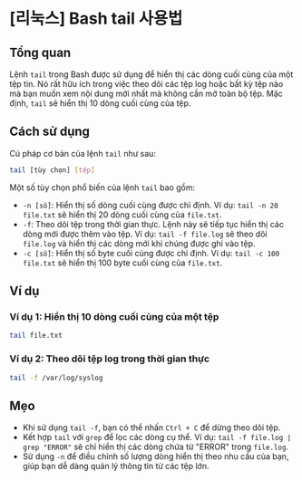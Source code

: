 # [리눅스] Bash tail 사용법

## Tổng quan
Lệnh `tail` trong Bash được sử dụng để hiển thị các dòng cuối cùng của một tệp tin. Nó rất hữu ích trong việc theo dõi các tệp log hoặc bất kỳ tệp nào mà bạn muốn xem nội dung mới nhất mà không cần mở toàn bộ tệp. Mặc định, `tail` sẽ hiển thị 10 dòng cuối cùng của tệp.

## Cách sử dụng
Cú pháp cơ bản của lệnh `tail` như sau:

```bash
tail [tùy chọn] [tệp]
```

Một số tùy chọn phổ biến của lệnh `tail` bao gồm:

- `-n [số]`: Hiển thị số dòng cuối cùng được chỉ định. Ví dụ: `tail -n 20 file.txt` sẽ hiển thị 20 dòng cuối cùng của `file.txt`.
- `-f`: Theo dõi tệp trong thời gian thực. Lệnh này sẽ tiếp tục hiển thị các dòng mới được thêm vào tệp. Ví dụ: `tail -f file.log` sẽ theo dõi `file.log` và hiển thị các dòng mới khi chúng được ghi vào tệp.
- `-c [số]`: Hiển thị số byte cuối cùng được chỉ định. Ví dụ: `tail -c 100 file.txt` sẽ hiển thị 100 byte cuối cùng của `file.txt`.

## Ví dụ
### Ví dụ 1: Hiển thị 10 dòng cuối cùng của một tệp
```bash
tail file.txt
```

### Ví dụ 2: Theo dõi tệp log trong thời gian thực
```bash
tail -f /var/log/syslog
```

## Mẹo
- Khi sử dụng `tail -f`, bạn có thể nhấn `Ctrl + C` để dừng theo dõi tệp.
- Kết hợp `tail` với `grep` để lọc các dòng cụ thể. Ví dụ: `tail -f file.log | grep "ERROR"` sẽ chỉ hiển thị các dòng chứa từ "ERROR" trong `file.log`.
- Sử dụng `-n` để điều chỉnh số lượng dòng hiển thị theo nhu cầu của bạn, giúp bạn dễ dàng quản lý thông tin từ các tệp lớn.